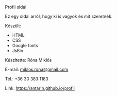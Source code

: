 Profil oldal

Ez egy oldal arról, hogy ki is vagyok és mit szeretnék.

Készült:
- HTML
- CSS
- Google fonts
- JsBin

Készítette: Róna Miklós

E-mail: miklos.rona@gmail.com

Tel.: +36 30 383 1183

Link: https://antarin.github.io/profil

